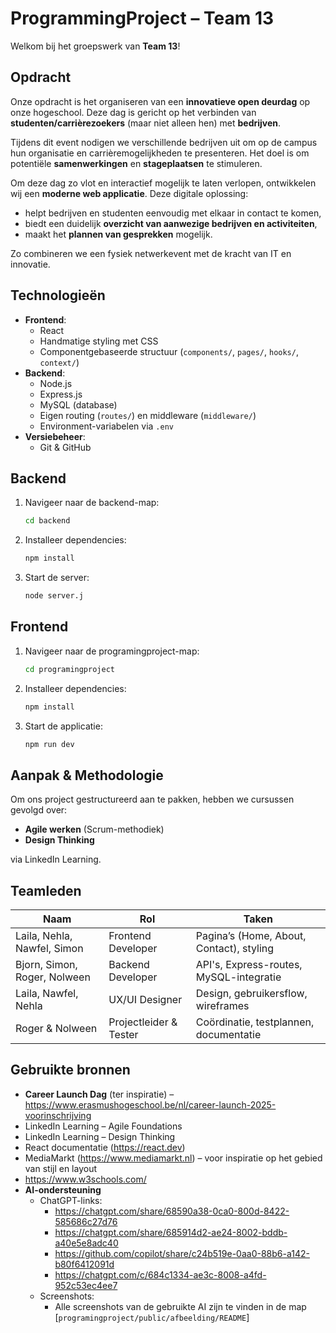 # ProgrammingProject – Team 13

Welkom bij het groepswerk van **Team 13**!

## Opdracht

Onze opdracht is het organiseren van een **innovatieve open deurdag** op onze hogeschool. Deze dag is gericht op het verbinden van **studenten/carrièrezoekers** (maar niet alleen hen) met **bedrijven**. 

Tijdens dit event nodigen we verschillende bedrijven uit om op de campus hun organisatie en carrièremogelijkheden te presenteren. Het doel is om potentiële **samenwerkingen** en **stageplaatsen** te stimuleren.

Om deze dag zo vlot en interactief mogelijk te laten verlopen, ontwikkelen wij een **moderne web applicatie**. Deze digitale oplossing:

- helpt bedrijven en studenten eenvoudig met elkaar in contact te komen,
- biedt een duidelijk **overzicht van aanwezige bedrijven en activiteiten**,
- maakt het **plannen van gesprekken** mogelijk.

Zo combineren we een fysiek netwerkevent met de kracht van IT en innovatie.

## Technologieën

- **Frontend**:
  - React
  - Handmatige styling met CSS
  - Componentgebaseerde structuur (`components/`, `pages/`, `hooks/`, `context/`)
- **Backend**: 
  - Node.js
  - Express.js
  - MySQL (database)
  - Eigen routing (`routes/`) en middleware (`middleware/`)
  - Environment-variabelen via `.env`
- **Versiebeheer**: 
  - Git & GitHub

## Backend
1. Navigeer naar de backend-map:
   ```bash
   cd backend

2. Installeer dependencies:
   ```bash
   npm install

3. Start de server:
   ```bash
   node server.j


## Frontend

1. Navigeer naar de programingproject-map:
   ```bash
   cd programingproject

2. Installeer dependencies:
   ```bash
   npm install

3. Start de applicatie: 
   ```bash
   npm run dev


## Aanpak & Methodologie

Om ons project gestructureerd aan te pakken, hebben we cursussen gevolgd over:

- **Agile werken** (Scrum-methodiek)
- **Design Thinking**

via LinkedIn Learning.

## Teamleden

| Naam                        | Rol                  | Taken                                      |
|-----------------------------|----------------------|--------------------------------------------|
| Laila, Nehla, Nawfel, Simon | Frontend Developer   | Pagina’s (Home, About, Contact), styling   |
| Bjorn, Simon, Roger, Nolween| Backend Developer    | API's, Express-routes, MySQL-integratie    |
| Laila, Nawfel, Nehla        | UX/UI Designer       | Design, gebruikersflow, wireframes         |
| Roger & Nolween             |Projectleider & Tester| Coördinatie, testplannen, documentatie     |


## Gebruikte bronnen

- **Career Launch Dag** (ter inspiratie) – https://www.erasmushogeschool.be/nl/career-launch-2025-voorinschrijving
- LinkedIn Learning – Agile Foundations
- LinkedIn Learning – Design Thinking
- React documentatie (https://react.dev)
- MediaMarkt (https://www.mediamarkt.nl) – voor inspiratie op het gebied van stijl en layout
- https://www.w3schools.com/
- **AI-ondersteuning**
   - ChatGPT-links:
     - https://chatgpt.com/share/68590a38-0ca0-800d-8422-585686c27d76
     - https://chatgpt.com/share/685914d2-ae24-8002-bddb-a40e5e8adc40
     - https://github.com/copilot/share/c24b519e-0aa0-88b6-a142-b80f6412091d
     - https://chatgpt.com/c/684c1334-ae3c-8008-a4fd-952c53ec4ee7 
   - Screenshots:
     - Alle screenshots van de gebruikte AI zijn te vinden in de map 
     [`programingproject/public/afbeelding/README`]
